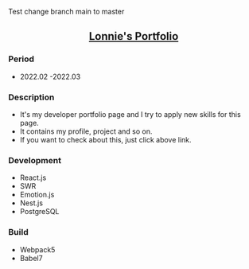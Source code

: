 
Test change branch main to master

<h2 align="center">
  
  <a href="https://aosjehdgus.github.io/lonnie-portfolio/" target="_blank">Lonnie's Portfolio</a>
</h2>
<div align="center">
<!--   <img alt="Demo" src="" /> -->
</div>
<h3> Period </h3>
<ul>
  <li>2022.02 -2022.03</li>
</ul>
<h3> Description </h3>
<ul>
  <li>It's my developer portfolio page and I try to apply new skills for this page.</li>
  <li>It contains my profile, project and so on.</li>
  <li>If you want to check about this, just click above link.</li>
</ul>
  
<h3> Development </h3>

<ul>
  <li>React.js</li>
  <li>SWR</li>
  <li>Emotion.js</li>
  <li>Nest.js</li>
  <li>PostgreSQL</li>
</ul>

<h3> Build </h3>
<ul>
  <li>Webpack5</li>
  <li>Babel7</li>
</ul>
